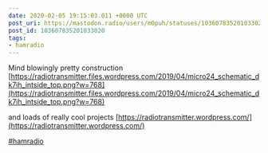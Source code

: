 ```yaml
---
date: 2020-02-05 19:15:03.011 +0000 UTC
post_uri: https://mastodon.radio/users/m0puh/statuses/103607835201033020
post_id: 103607835201033020
tags:
- hamradio
---
```

Mind blowingly pretty construction [https://radiotransmitter.files.wordpress.com/2019/04/micro24_schematic_dk7ih_intside_top.png?w=768](https://radiotransmitter.files.wordpress.com/2019/04/micro24_schematic_dk7ih_intside_top.png?w=768)

and loads of really cool projects [https://radiotransmitter.wordpress.com/](https://radiotransmitter.wordpress.com/)

[#hamradio](https://mastodon.radio/tags/hamradio)


